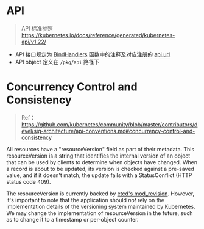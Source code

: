 # API

> API 标准参照 https://kubernetes.io/docs/reference/generated/kubernetes-api/v1.22/

- API 接口规定为 [BindHandlers](../pkg/apiserver/httpserver.go) 函数中的注释及对应注册的 [api url](../pkg/api/url.go)
- API object 定义在 `/pkg/api` 路径下

# Concurrency Control and Consistency

> Ref：https://github.com/kubernetes/community/blob/master/contributors/devel/sig-architecture/api-conventions.md#concurrency-control-and-consistency

All resources have a "resourceVersion" field as part of their metadata. This resourceVersion is a string that identifies the internal version of an object that can be used by clients to determine when objects have changed. When a record is about to be updated, its version is checked against a pre-saved value, and if it doesn't match, the update fails with a StatusConflict (HTTP status code 409).

The resourceVersion is currently backed by [etcd's mod_revision](https://etcd.io/docs/latest/learning/api/#key-value-pair). However, it's important to note that the application should *not* rely on the implementation details of the versioning system maintained by Kubernetes. We may change the implementation of resourceVersion in the future, such as to change it to a timestamp or per-object counter.
